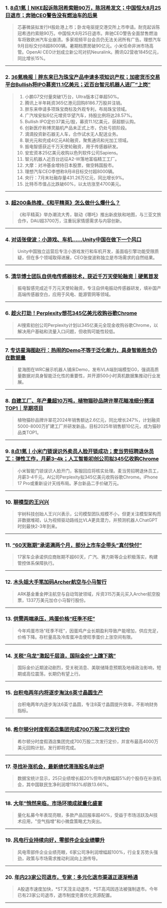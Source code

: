 ### 1. [8点1氪丨NIKE起诉陈冠希索赔90万，陈冠希发文；中国恒大8月25日退市；奔驰CEO警告没有燃油车的后果](https://36kr.com/p/3421917272215169?f=rss)

> 芯碁微装拟发行H股赴港上市；卧龙电驱提交港交所上市申请。耐克起诉陈冠希违约索赔90万。中国恒大8月25日退市。奔驰CEO警告全面禁售燃油车将致欧洲汽车业崩溃。多家视频平台会员仍无法关闭所有广告。理想汽车9月目标交付i8超8000辆。暑期档票房破90亿元。小米任命非洲市场高管。OpenAI CEO计划成立新公司对抗Neuralink。腾讯Q2营收1845亿元，同比增长15%。

---


### 2. [36氪晚报｜胖东来已为珠宝产品申请多项知识产权；加密货币交易平台Bullish将IPO募资11.1亿美元；近百台智元机器人进厂“上岗”](https://36kr.com/p/3421136132197765?f=rss)

> 1. 小鹏G7交付量突破1万台，Ultra版本订单超50%。  
> 2. 腾讯上半年耗资365亿港元回购8186.7万股并注销。  
> 3. 胖东来申请多项珠宝商标及外观专利，布局珠宝领域。  
> 4. 广汽埃安拟6亿元增资华望汽车，持股比例将达28.57%。  
> 5. Bullish IPO定价37美元/股，募资11.1亿美元，获超额认购。  
> 6. 创新医疗称博灵脑机产品未正式上市，仍处亏损阶段。  
> 7. 滴滴投资新石器无人车，合作试水无人配送业务。  
> 8. 联光元和完成4亿元A轮融资，聚焦通讯和光加工领域。  
> 9. 振电智感获近千万天使轮融资，用于传感器研发。  
> 10. 安宏资本25亿美元收购以色列软件公司Sapiens。  
> 11. 智元机器人近百台远征A2-W落地富临精工工厂。  
> 12. 大摩：对冲基金增持日本股票，做空韩国股市。  
> 13. 理想汽车CEO李想称9月i8目标交付超8000辆。  
> 14. 央行：7月末社融存量431.26万亿元，同比增长9%。  
> 15. 比特币市值占比跌破60%，以太坊涨至4700美元。

---


### 3. [超200条热搜，《和平精英》怎么做什么爆什么？](https://36kr.com/p/3421121484033411?f=rss)

> 《和平精英》举办潮流大秀，联动《哪吒》推出新皮肤和地图，与三亚文旅合作，DAU超3700万，注重玩家情感需求与内容创新。

---


### 4. [对话张俊波：小游戏、车机……Unity中国在做下一个风口](https://36kr.com/p/3420869274340742?f=rss)

> Unity中国独立运营后专注小游戏发行和车机开发，虽面临引擎功能受限质疑，但在多个领域取得进展，CEO张俊波称独立是市场需求的自然结果。

---


### 5. [清华博士团队自供电传感器技术，获近千万天使轮融资｜硬氪首发](https://36kr.com/p/3420889721834889?f=rss)

> 振电智感完成近千万元天使轮融资，专注自供电振动传感器研发，填补国产高端传感器空白，应用于风电、能源管网等领域。

---


### 6. [趁火打劫！Perplexity想花345亿美元收购谷歌Chrome](https://36kr.com/p/3420779510304133?f=rss)

> AI搜索初创公司Perplexity计划以345亿美元全现金收购谷歌Chrome，以解决用户基础和流量入口问题，但收购可能性较低。

---


### 7. [专访星海图赵行：热闹的Demo不等于泛化能力，具身智能胜负仍在数据量](https://36kr.com/p/3420616948026754?f=rss)

> 星海图在WRC展示机器人铺床Demo，发布VLA端到端模型G0，强调高质量数据对具身智能泛化性的重要性，并开源500小时真机数据集推动行业发展。

---


### 8. [自建工厂、年产量超10万吨，植物猫砂品牌许翠花瞄准细分赛道TOP1｜早期项目](https://36kr.com/p/3404075933519241?f=rss)

> 植物猫砂品牌许翠花2024年销售额达2.6亿元，同比增长247%，计划融资5000-8000万扩建工厂并研发新品，目标2025年销售额10亿元，成为猫砂品类TOP1。

---


### 9. [8点1氪丨小米门锁误识外卖员人脸开锁成功；麦当劳招聘退休员工：弹性工作，月薪3–4k；人工智能初创公司拟345亿收购Chrome](https://36kr.com/p/3420523508878720?f=rss)

> 小米智能门锁误识人脸开门，客服回应将核实处理。麦当劳招聘退休员工，月薪3-4千元。AI公司Perplexity拟345亿美元收购谷歌Chrome。iPhone 17 Pro或重新设计天线布局。茅台新品二手价破万元。

---


### 10. [聊模型的王兴兴](https://36kr.com/p/3420014135987845?f=rss)

> 宇树科技创始人王兴兴表示，公司模型团队规模不小，但更关注模型架构而非数据堆砌，认为视频驱动路线比VLA更具潜力，并预测机器人ChatGPT时刻最快2-3年到来。

---


### 11. [“60天账期”承诺满两个月，部分上市车企带头“真付快付”](https://36kr.com/newsflashes/3421932924604038?f=rss)

> 17家车企承诺供应商账期不超60天，广汽、赛力斯等企业积极落实，构建管控体系保障执行。

---


### 12. [木头姐大手笔加码Archer航空与小马智行](https://36kr.com/newsflashes/3421931457531272?f=rss)

> ARK基金重金押注航空与自动驾驶领域，斥资315万美元买入Archer航空股票，1337万美元加仓小马智行股份。

---


### 13. [供需两端承压，鸡蛋价格“旺季不旺”](https://36kr.com/newsflashes/3421930854960776?f=rss)

> 今年鸡蛋市场"旺季不旺"，因蛋鸡产业长期盈利导致产能增加，供应充足，价格下降。存栏量高及冷库蛋冲击使旺季蛋价上涨空间有限。

---


### 14. [关税“乌龙”激起千层浪，国际金价“上蹿下跳”](https://36kr.com/newsflashes/3421929802501766?f=rss)

> 国际金价近期波动剧烈，受关税消息、美联储降息预期及地缘政治影响，短期或高位震荡，长期仍有望上行。

---


### 15. [台积电两年内将逐步淘汰6英寸晶圆生产](https://36kr.com/newsflashes/3421929002864001?f=rss)

> 台积电两年内逐步淘汰6英寸晶圆，专注8英寸晶圆提升效率，不影响财务指标。

---


### 16. [希尔顿分时度假酒店集团完成700万股二次发行定价](https://36kr.com/newsflashes/3421928717258369?f=rss)

> 希尔顿分时度假酒店集团完成700万股二次发行定价，并宣布最高4000万美元回购计划，发行即将完成。

---


### 17. [寻找补涨机会，最新绩优滞涨股名单出炉](https://36kr.com/newsflashes/3421928355237249?f=rss)

> 数据宝统计显示，25只业绩增长超20%但年内跌幅超5%的个股存在补涨机会，其中国联民生净利润增1183%却跌13.66%。

---


### 18. [大年”悄然来临，市场环境成就量化盛宴](https://36kr.com/newsflashes/3421927829917312?f=rss)

> 量化私募今年表现亮眼，多款产品回报率超40%，受益于市场活跃及AI技术应用，"空气指增"和小微盘策略尤为突出。

---


### 19. [风电行业持续向好，零部件企业业绩攀升](https://36kr.com/newsflashes/3421926238277256?f=rss)

> 风电零部件企业业绩亮眼，6家公司净利润增幅超100%，行业复苏势头强劲，政策与市场需求推动利润向上游传导。

---


### 20. [年内23家公司退市，专家：多元化退市渠道正逐渐畅通](https://36kr.com/newsflashes/3421925491887746?f=rss)

> A股退市速度加快，*ST天茂主动退市，*ST高鸿因违法被强制退市。今年已有23家公司退市，退市制度完善优化资源配置。

---

